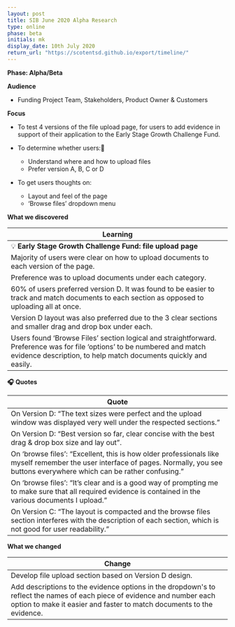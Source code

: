 ```yaml
---
layout: post
title: SIB June 2020 Alpha Research
type: online
phase: beta
initials: mk
display_date: 10th July 2020
return_url: "https://scotentsd.github.io/export/timeline/"
---
```


**Phase: Alpha/Beta**

**Audience**
- Funding Project Team, Stakeholders, Product Owner & Customers

**Focus**
- To test 4 versions of the file upload page, for users to add evidence in support of their application to the Early Stage Growth Challenge Fund.
- To determine whether users:
   - Understand where and how to upload files
   - Prefer version A, B, C or D

- To get users thoughts on:
   - Layout and feel of the page
   - ‘Browse files’ dropdown menu

**What we discovered**

| Learning
| ---
| 💡  **Early Stage Growth Challenge Fund: file upload page**
| Majority of users were clear on how to upload documents to each version of the page.
| Preference was to upload documents under each category.
| 60% of users preferred version D. It was found to be easier to track and match documents to each section as opposed to uploading all at once.
| Version D layout was also preferred due to the 3 clear sections and smaller drag and drop box under each.
| Users found ‘Browse Files’ section logical and straightforward. Preference was for file ‘options’ to be numbered and match evidence description, to help match documents quickly and easily.

**🎧 Quotes**

| Quote
| ---
| On Version D: “The text sizes were perfect and the upload window was displayed very well under the respected sections.”
| On Version D: “Best version so far, clear concise with the best drag & drop box size and lay out”.
| On ‘browse files’: “Excellent, this is how older professionals like myself remember the user interface of pages. Normally, you see buttons everywhere which can be rather confusing.”
| On ‘browse files’: “It’s clear and is a good way of prompting me to make sure that all required evidence is contained in the various documents I upload.”
| On Version C: “The layout is compacted and the browse files section interferes with the description of each section, which is not good for user readability.”


**What we changed**

| Change
| ---
| Develop file upload section based on Version D design.
| Add descriptions to the evidence options in the dropdown's to reflect the names of each piece of evidence and number each option to make it easier and faster to match documents to the evidence.

<!--more-->
